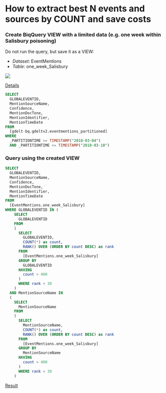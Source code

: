 # How to extract best N events and sources by COUNT and save costs

### Create BiqQuery VIEW with a limited data (e.g. one week within Salisbury poisoning)

Do not run the query, but save it as a VIEW:

- *Dataset*: EventMentions
- *Table*: one_week_Salisbury

![](https://cloud.google.com/bigquery/images/save-view.png)

[Details](https://cloud.google.com/bigquery/docs/views)

```sql
SELECT
  GLOBALEVENTID,
  MentionSourceName,
  Confidence,
  MentionDocTone,
  MentionIdentifier,
  MentionTimeDate
FROM
  [gdelt-bq.gdeltv2.eventmentions_partitioned]
WHERE
  _PARTITIONTIME >= TIMESTAMP("2018-03-04")
  AND _PARTITIONTIME <= TIMESTAMP("2018-03-10")
```

### Query using the created VIEW

```sql
SELECT
  GLOBALEVENTID,
  MentionSourceName,
  Confidence,
  MentionDocTone,
  MentionIdentifier,
  MentionTimeDate
FROM
  [EventMentions.one_week_Salisbury] 
WHERE GLOBALEVENTID IN (
    SELECT
      GLOBALEVENTID
    FROM
    (
      SELECT
        GLOBALEVENTID,
        COUNT(*) as count,
        RANK() OVER (ORDER BY count DESC) as rank
      FROM
        [EventMentions.one_week_Salisbury] 
      GROUP BY
        GLOBALEVENTID
      HAVING
        count > 400
      )
      WHERE rank < 30
    )
  AND MentionSourceName IN 
  (
    SELECT
      MentionSourceName
    FROM
    (
      SELECT
        MentionSourceName,
        COUNT(*) as count,
        RANK() OVER (ORDER BY count DESC) as rank
      FROM
        [EventMentions.one_week_Salisbury] 
      GROUP BY
        MentionSourceName
      HAVING
        count > 400
      )
      WHERE rank < 30
    )
```

[Result](./count_max30_eventssources_one_week_Salisbury.csv)
